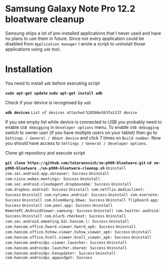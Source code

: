 # Samsung Galaxy Note Pro 12.2 bloatware cleanup

Samsung ships a lot of pre-installed applications that I never used and have no plans to use them in future. Since not every application could be disabled from `Application manager` I wrote a script to uninstall those applications using `adb` tool.

# Installation

You need to install `adb` before executing script

**`sudo apt-get update`**
**`sudo apt-get install adb`**

Check if your device is recognised by `adb`

**`adb devices`**
`List of devices attached`
`520506e363fa1137 device`

If you see empty list while device is connected to USB you probably need to enable `USB debugging` in `Developer options` menu. To enable `USB debugging` switch to owner user (if you have multiple users on your tablet) then go to `Settings / General / About device` and click 7 times on `Build number`. Now you should have access to `Settings / General / Developer options`.

Clone git repository and execute script

**`git clone https://github.com/tataranovich/sm-p900-bloatware.git`**
**`cd sm-p900-bloatware`**
**`./sm-p900-bloatware-cleanup.sh`**
`Uninstall com.sec.android.app.sbrowser: Success`
`Uninstall com.cisco.webex.meetings: Success`
`Uninstall com.sec.android.cloudagent.dropboxoobe: Success`
`Uninstall com.dropbox.android: Success`
`Uninstall com.netflix.mediaclient: Success`
`Uninstall com.nytimes.android: Success`
`Uninstall com.evernote: Success`
`Uninstall com.bloomberg.bbwa: Success`
`Uninstall flipboard.app: Success`
`Uninstall com.peel.app: Success`
`Uninstall RemotePC.AndroidViewer.samsung: Success`
`Uninstall com.twitter.android: Success`
`Uninstall com.blurb.checkout: Success`
`Uninstall com.sec.android.emeeting.b2c.hancom.l: Success`
`Uninstall com.hancom.office.hword.viewer.hword_apk: Success`
`Uninstall com.hancom.office.hshow.viewer.hshow_viewer_apk: Success`
`Uninstall com.hancom.office.hcell.viewer.hcell_viewer_apk: Success`
`Uninstall com.hancom.androidpc.viewer.launcher: Success`
`Uninstall com.hancom.androidpc.launcher.shared: Success`
`Uninstall com.hancom.androidpc.hanupdater: Success`
`Uninstall com.hancom.androidpc.appwidget: Success`
